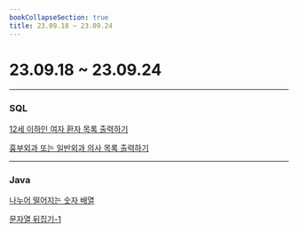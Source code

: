 ```yaml
---
bookCollapseSection: true
title: 23.09.18 ~ 23.09.24
---
```

# 23.09.18 ~ 23.09.24
---
### SQL

[12세 이하인 여자 환자 목록 출력하기](Coding%20Test/23.09/3주차/12세%20이하인%20여자%20환자%20목록%20출력하기.md)

[흉부외과 또는 일반외과 의사 목록 출력하기](Coding%20Test/23.09/3주차/흉부외과%20또는%20일반외과%20의사%20목록%20출력하기.md)

---
### Java

[나누어 떨어지는 숫자 배열](Coding%20Test/23.09/3주차/나누어%20떨어지는%20숫자%20배열.md)

[문자열 뒤집기-1](Coding%20Test/23.09/3주차/문자열%20뒤집기-1.md)